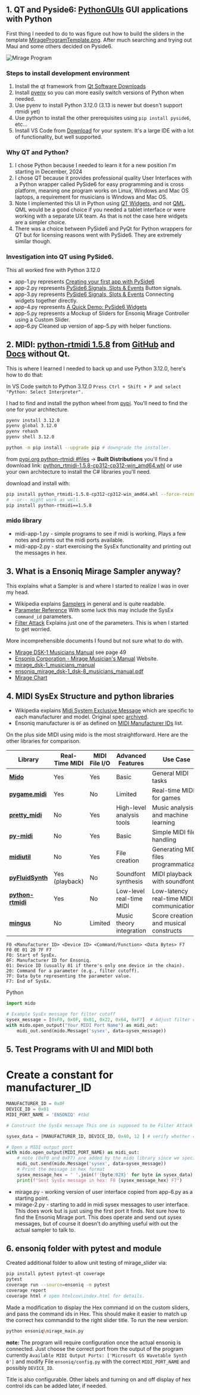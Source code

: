 ## 1. QT and Pyside6: [PythonGUIs](https://www.pythonguis.com) GUI applications with Python

First thing I needed to do to was figure out how to build the sliders in the template [MirageProgramTemplate.png](./Mirage-docs/MirageProgramTemplate.png). After much searching and trying out Maui and some others decided on Pyside6.

![Mirage Program](./Mirage-docs/MirageProgram.png)

### Steps to install development environment
1. Install the qt framework from [Qt Software Downloads](https://www.qt.io/download-dev)
2. Install [pyenv](https://github.com/pyenv/pyenv) so you can more easily switch versions of Python when needed.
3. Use pyenv to install Python 3.12.0 (3.13 is newer but doesn't support rtmidi yet)
4. Use python to install the other prerequisites using `pip install pyside6`, etc...
5. Install VS Code from [Download](https://code.visualstudio.com/download) for your system. It's a large IDE with a lot of functionality, but well supported.

### Why QT and Python?
1. I chose Python because I needed to learn it for a new position I'm starting in December, 2024
2. I chose QT because it provides professional quality User Interfaces with a Python wrapper called PySide6 for easy programming and is cross platform, meaning one program works on Linux, Windows and Mac OS laptops, a requirement for musicians is Windows and Mac OS.
3. Note I implemented this UI in Python using [QT Widgets](https://doc.qt.io/qtforpython-6/PySide6/QtWidgets/index.html), and not [QML](https://doc.qt.io/qtforpython-6/tutorials/basictutorial/qml.html). QML would be a good choice if you needed a tablet interface or were working with a separate UX team. As that is not the case here widgets are a simpler choice.
4. There was a choice between PySide6 and PyQt for Python wrappers for QT but for licensing reasons went with PySide6. They are extremely similar though.

### Investigation into QT using PySide6.

This all worked fine with Python 3.12.0

* app-1.py represents [Creating your first app with PySide6](https://www.pythonguis.com/tutorials/pyside6-creating-your-first-window/)
* app-2.py represents [PySide6 Signals, Slots & Events](https://www.pythonguis.com/tutorials/pyside6-signals-slots-events/) Button signals.
* app-3.py represents [PySide6 Signals, Slots & Events](https://www.pythonguis.com/tutorials/pyside6-signals-slots-events/) Connecting widgets together directly.
* app-4.py represents [A Quick Demo: PySide6 Widgets](https://www.pythonguis.com/tutorials/pyside6-widgets/)
* app-5.py represents a Mockup of Sliders for Ensoniq Mirage Controller using a Custom Slider.
* app-6.py Cleaned up version of app-5.py with helper functions.

## 2. MIDI: [python-rtmidi 1.5.8](https://pypi.org/project/python-rtmidi/) from [GitHub](https://github.com/SpotlightKid/python-rtmidi/tree/master) and [Docs](https://spotlightkid.github.io/python-rtmidi/) without Qt.

This is where I learned I needed to back up and use Python 3.12.0, here's how to do that:

In VS Code switch to Python 3.12.0 `Press Ctrl + Shift + P and select "Python: Select Interpreter".`

I had to find and install the python wheel from [pypi](https://pypi.org/project/python-rtmidi/). You'll need to find the one for your architecture. 

```bash
pyenv install 3.12.0
pyenv global 3.12.0
pyenv rehash
pyenv shell 3.12.0

python -m pip install --upgrade pip # downgrade the installer.
```

from [pypi.org python-rtmidi #files](https://pypi.org/project/python-rtmidi/#files) -> **Built Distributions** you'll find a download link: [python_rtmidi-1.5.8-cp312-cp312-win_amd64.whl](https://files.pythonhosted.org/packages/93/46/6af077d262f521ea2bf1ab60b8aad72f34fe6dd55af739176605369d449c/python_rtmidi-1.5.8-cp312-cp312-win_amd64.whl) or use your own architecture to install the C# libraries you'll need.

download and install with:
```bash
pip install python_rtmidi-1.5.8-cp312-cp312-win_amd64.whl --force-reinstall # if you have the whl file.
# --or-- might work as well.
pip install python-rtmidi==1.5.8
```

### mido library

* midi-app-1.py - simple programs to see if midi is working. Plays a few notes and prints out the midi ports available.
* midi-app-2.py - start exercising the SysEx functionality and printing out the messages in hex.


## 3. What is a Ensoniq Mirage Sampler anyway?
This explains what a Sampler is and where I started to realize I was in over my head.

* Wikipedia explains [Samplers](https://en.wikipedia.org/wiki/Sampler_(musical_instrument)) in general and is quite readable.
* [Parameter Reference](./Mirage-docs/mirage-parameter-cards.pdf) With some luck this may include the SysEx `command_id` parameters. 
* [Filter Attack](https://www.manualslib.com/manual/612718/Mirage-Mirage-Dsk-1.html?page=48&term=Filter+Attack&selected=1#manual) Explains just one of the parameters. This is when I started to get worried.

More incomprehensible documents I found but not sure what to do with.
* [Mirage DSK-1 Musicians Manual](https://deepsonic.ch/deep/docs_manuals/ensoniq_mirage_dsk-1_dsk-8_musicians_manual.pdf) see page 49
* [Ensoniq Corporation - Mirage Musician's Manual](http://www.midimanuals.com/manuals/ensoniq/mirage/musicians_manual/) Website.
* [mirage_dsk-1_musicians_manual](./Mirage-docs/mirage_dsk-1_musicians_manual.pdf) 
* [ensoniq_mirage_dsk-1_dsk-8_musicians_manual.pdf](./Mirage-docs/ensoniq_mirage_dsk-1_dsk-8_musicians_manual.pdf.pdf)
* [Mirage Chart](./Mirage-docs/miragecharts.png)  


## 4. MIDI SysEx Structure and python libraries

* Wikipedia explains [Midi System Exclusive Message](https://en.wikipedia.org/wiki/MIDI#System_Exclusive_messages) which are specific to each manufacturer and model. Original spec [archived](https://web.archive.org/web/20160601121904/https://www.midi.org/specifications).
* Ensoniq manufacturer is `0F` as defined on [MIDI Manufacturer IDs](https://electronicmusic.fandom.com/wiki/List_of_MIDI_Manufacturer_IDs) list.

On the plus side MIDI using mido is the most straightforward. Here are the other libraries for comparison.

| Library          | Real-Time MIDI | MIDI File I/O | Advanced Features          | Use Case                                               |
|-------------------|----------------|---------------|----------------------------|-------------------------------------------------------|
| [**Mido**](https://pypi.org/project/mido/)         | Yes            | Yes           | Basic                      | General MIDI tasks                                     |
| [**pygame.midi**](https://pypi.org/project/pygame/)  | Yes            | No            | Limited                    | Real-time MIDI for games                              |
| [**pretty_midi**](https://pypi.org/project/pretty-midi/)  | No             | Yes           | High-level analysis tools  | Music analysis and machine learning                  |
| [**py-midi**](https://pypi.org/project/py-midi/)      | No             | Yes           | Basic                      | Simple MIDI file handling                             |
| [**midiutil**](https://pypi.org/project/MIDIUtil/)     | No             | Yes           | File creation              | Generating MIDI files programmatically               |
| [**pyFluidSynth**](https://pypi.org/project/pyFluidSynth/) | Yes (playback) | No            | Soundfont synthesis        | MIDI playback with soundfonts                        |
| [**python-rtmidi**](https://pypi.org/project/python-rtmidi/) | Yes            | No            | Low-level real-time MIDI   | Low-latency real-time MIDI communication             |
| [**mingus**](https://pypi.org/project/mingus/)       | No             | Limited       | Music theory integration   | Score creation and musical constructs                |

```
F0 <Manufacturer ID> <Device ID> <Command/Function> <Data Bytes> F7
F0 0E 01 20 7F F7
F0: Start of SysEx.
0F: Manufacturer ID for Ensoniq.
01: Device ID (usually 01 if there's only one device in the chain).
20: Command for a parameter (e.g., filter cutoff).
7F: Data byte representing the parameter value.
F7: End of SysEx.
```
Python
```python
import mido

# Example SysEx message for filter cutoff
sysex_message = [0xF0, 0x0F, 0x01, 0x22, 0x64, 0xF7]  # Adjust filter cutoff to 100
with mido.open_output("Your MIDI Port Name") as midi_out:
    midi_out.send(mido.Message('sysex', data=sysex_message))
```

## 5. Test Programs with UI and MIDI both

# Create a constant for manufacturer_ID
```python
MANUFACTURER_ID = 0x0F
DEVICE_ID = 0x01
MIDI_PORT_NAME = 'ENSONIQ' #tbd

# Construct the SysEx message This one is supposed to be Filter Attack command (40) in the mirage-paramter-cards.pdf file.

sysex_data = [MANUFACTURER_ID, DEVICE_ID, 0x40, 12 ] # verify whether command_id in chart is dec or hex.

# Open a MIDI output port
with mido.open_output(MIDI_PORT_NAME) as midi_out:
    # note (0xF0 and 0xF7) are added by the mido library since we specified 'sysex' as the type.
    midi_out.send(mido.Message('sysex', data=sysex_message))
    # Print the message in hex format
    sysex_message_hex = ' '.join(f'{byte:02X}' for byte in sysex_data)
    print(f"Sent SysEx message in hex: F0 {sysex_message_hex} F7")
```
* mirage.py - working version of user interface copied from app-6.py as a starting point.
* mirage-2.py - starting to add in midi sysex messages to user interface. This does work but is just using the first port it finds. Not sure how to find the Ensoniq Mirage port. This does operate and send out sysex  messages, but of course it doesn't do anything useful with out the actual sampler to talk to. 

## 6. ensoniq folder with pytest and module

Created additional folder to allow unit testing of mirage_slider via:
```bash
pip install pytest pytest-qt coverage
pytest
coverage run --source=ensoniq -m pytest
coverage report
coverage html # open htmlcov\index.html for details.
```
Made a modification to display the Hex command id on the custom sliders, and pass the command ids in Hex. This should make it easier to match up the correct hex commandid to the right slider title. To run the new version: 
```bash
python ensoniq\mirage_main.py
```
**note:** The program will require configuration once the actual ensoniq is connected. Just choose the correct port from the output of the program currently `Available MIDI Output Ports: ['Microsoft GS Wavetable Synth 0']` and modify File `ensoniq/config.py` with the correct `MIDI_PORT_NAME` and possibly `DEVICE_ID`. 

Title is also configurable. Other labels and turning on and off display of hex control ids can be added later, if needed. 

